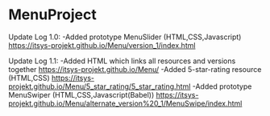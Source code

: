 # MenuProject

Update Log 1.0:
-Added prototype MenuSlider (HTML,CSS,Javascript)
https://itsys-projekt.github.io/Menu/version_1/index.html

Update Log 1.1:
-Added HTML which links all resources and versions together
https://itsys-projekt.github.io/Menu/
-Added 5-star-rating resource (HTML,CSS)
https://itsys-projekt.github.io/Menu/5_star_rating/5_star_rating.html
-Added prototype MenuSwiper (HTML,CSS,Javascript(Babel))
https://itsys-projekt.github.io/Menu/alternate_version%20_1/MenuSwipe/index.html
